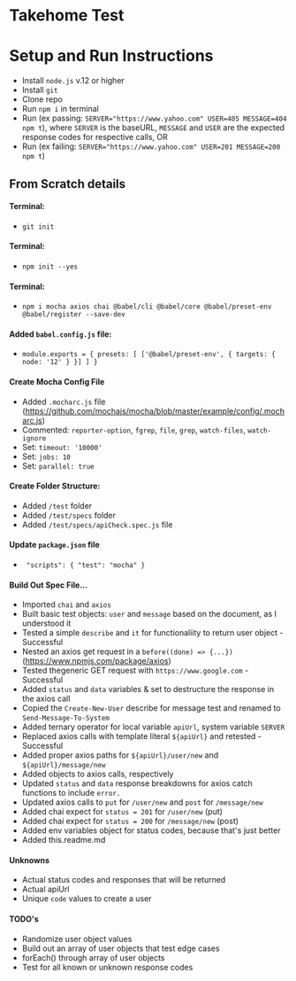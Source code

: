 # Takehome Test

# Setup and Run Instructions

- Install `node.js` v.12 or higher
- Install `git`
- Clone repo
- Run `npm i` in terminal
- Run (ex passing: `SERVER="https://www.yahoo.com" USER=405 MESSAGE=404 npm t`), where `SERVER` is the baseURL, `MESSAGE` and `USER` are the expected response codes for respective calls, OR
- Run (ex failing: `SERVER="https://www.yahoo.com" USER=201 MESSAGE=200 npm t`)

## From Scratch details

#### Terminal:

- `git init`

#### Terminal:

- `npm init --yes`

#### Terminal:

- `npm i mocha axios chai @babel/cli @babel/core @babel/preset-env @babel/register --save-dev`

#### Added `babel.config.js` file:

- `module.exports = { presets: [ ['@babel/preset-env', { targets: { node: '12' } }] ] }`

#### Create Mocha Config File

- Added `.mocharc.js` file (https://github.com/mochajs/mocha/blob/master/example/config/.mocharc.js)
- Commented: `reporter-option`, `fgrep`, `file`, `grep`, `watch-files`, `watch-ignore`
- Set: `timeout: '10000'`
- Set: `jobs: 10`
- Set: `parallel: true`

#### Create Folder Structure:

- Added `/test` folder
- Added `/test/specs` folder
- Added `/test/specs/apiCheck.spec.js` file

#### Update `package.json` file

- ` "scripts": { "test": "mocha" }`

#### Build Out Spec File...

- Imported `chai` and `axios`
- Built basic test objects: `user` and `message` based on the document, as I understood it
- Tested a simple `describe` and `it` for functionaliity to return user object - Successful
- Nested an axios get request in a `before((done) => {...})` (https://www.npmjs.com/package/axios)
- Tested thegeneric GET request with `https://www.google.com` - Successful
- Added `status` and `data` variables & set to destructure the response in the axios call
- Copied the `Create-New-User` describe for message test and renamed to `Send-Message-To-System`
- Added ternary operator for local variable `apiUrl`, system variable `SERVER`
- Replaced axios calls with template literal `${apiUrl}` and retested - Successful
- Added proper axios paths for `${apiUrl}/user/new` and `${apiUrl}/message/new`
- Added objects to axios calls, respectively
- Updated `status` and `data` response breakdowns for axios catch functions to include `error.`
- Updated axios calls to `put` for `/user/new` and `post` for `/message/new`
- Added chai expect for `status = 201` for `/user/new` (put)
- Added chai expect for `status = 200` for `/message/new` (post)
- Added env variables object for status codes, because that's just better
- Added this.readme.md

#### Unknowns

- Actual status codes and responses that will be returned
- Actual apiUrl
- Unique `code` values to create a user

#### TODO's

- Randomize user object values
- Build out an array of user objects that test edge cases
- forEach() through array of user objects
- Test for all known or unknown response codes
